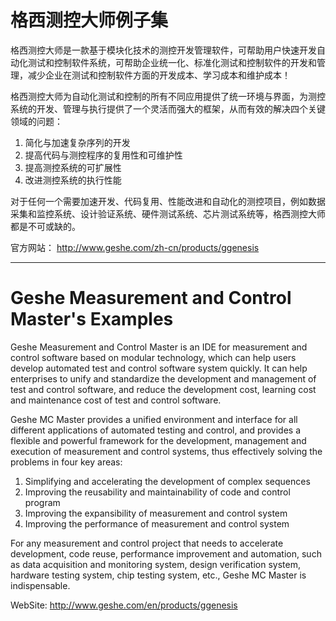 # 格西测控大师例子集

格西测控大师是一款基于模块化技术的测控开发管理软件，可帮助用户快速开发自动化测试和控制软件系统，可帮助企业统一化、标准化测试和控制软件的开发和管理，减少企业在测试和控制软件方面的开发成本、学习成本和维护成本！ 

格西测控大师为自动化测试和控制的所有不同应用提供了统一环境与界面，为测控系统的开发、管理与执行提供了一个灵活而强大的框架，从而有效的解决四个关键领域的问题：
1. 简化与加速复杂序列的开发
2. 提高代码与测控程序的复用性和可维护性
3. 提高测控系统的可扩展性
4. 改进测控系统的执行性能

对于任何一个需要加速开发、代码复用、性能改进和自动化的测控项目，例如数据采集和监控系统、设计验证系统、硬件测试系统、芯片测试系统等，格西测控大师都是不可或缺的。

官方网站： http://www.geshe.com/zh-cn/products/ggenesis

------------------------------------------------------------------
# Geshe Measurement and Control Master's Examples

Geshe Measurement and Control Master is an IDE for measurement and control software based on modular technology, which can help users develop automated test and control software system quickly. It can help enterprises to unify and standardize the development and management of test and control software, and reduce the development cost, learning cost and maintenance cost of test and control software.

Geshe MC Master provides a unified environment and interface for all different applications of automated testing and control, and provides a flexible and powerful framework for the development, management and execution of measurement and control systems, thus effectively solving the problems in four key areas:
1. Simplifying and accelerating the development of complex sequences
2. Improving the reusability and maintainability of code and control program
3. Improving the expansibility of measurement and control system
4. Improving the performance of measurement and control system

For any measurement and control project that needs to accelerate development, code reuse, performance improvement and automation, such as data acquisition and monitoring system, design verification system, hardware testing system, chip testing system, etc., Geshe MC Master is indispensable.

WebSite: http://www.geshe.com/en/products/ggenesis

